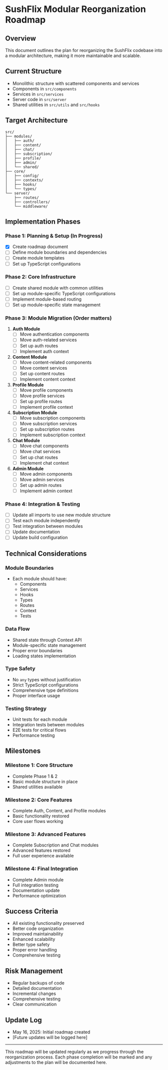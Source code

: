 # SushFlix Modular Reorganization Roadmap

## Overview
This document outlines the plan for reorganizing the SushFlix codebase into a modular architecture, making it more maintainable and scalable.

## Current Structure
- Monolithic structure with scattered components and services
- Components in `src/components`
- Services in `src/services`
- Server code in `src/server`
- Shared utilities in `src/utils` and `src/hooks`

## Target Architecture
```
src/
├── modules/
│   ├── auth/
│   ├── content/
│   ├── chat/
│   ├── subscription/
│   ├── profile/
│   ├── admin/
│   └── shared/
├── core/
│   ├── config/
│   ├── contexts/
│   ├── hooks/
│   └── types/
└── server/
    ├── routes/
    ├── controllers/
    └── middleware/
```

## Implementation Phases

### Phase 1: Planning & Setup (In Progress)
- [x] Create roadmap document
- [ ] Define module boundaries and dependencies
- [ ] Create module templates
- [ ] Set up TypeScript configurations

### Phase 2: Core Infrastructure
- [ ] Create shared module with common utilities
- [ ] Set up module-specific TypeScript configurations
- [ ] Implement module-based routing
- [ ] Set up module-specific state management

### Phase 3: Module Migration (Order matters)
1. **Auth Module**
   - [ ] Move authentication components
   - [ ] Move auth-related services
   - [ ] Set up auth routes
   - [ ] Implement auth context

2. **Content Module**
   - [ ] Move content-related components
   - [ ] Move content services
   - [ ] Set up content routes
   - [ ] Implement content context

3. **Profile Module**
   - [ ] Move profile components
   - [ ] Move profile services
   - [ ] Set up profile routes
   - [ ] Implement profile context

4. **Subscription Module**
   - [ ] Move subscription components
   - [ ] Move subscription services
   - [ ] Set up subscription routes
   - [ ] Implement subscription context

5. **Chat Module**
   - [ ] Move chat components
   - [ ] Move chat services
   - [ ] Set up chat routes
   - [ ] Implement chat context

6. **Admin Module**
   - [ ] Move admin components
   - [ ] Move admin services
   - [ ] Set up admin routes
   - [ ] Implement admin context

### Phase 4: Integration & Testing
- [ ] Update all imports to use new module structure
- [ ] Test each module independently
- [ ] Test integration between modules
- [ ] Update documentation
- [ ] Update build configuration

## Technical Considerations

### Module Boundaries
- Each module should have:
  - Components
  - Services
  - Hooks
  - Types
  - Routes
  - Context
  - Tests

### Data Flow
- Shared state through Context API
- Module-specific state management
- Proper error boundaries
- Loading states implementation

### Type Safety
- No `any` types without justification
- Strict TypeScript configurations
- Comprehensive type definitions
- Proper interface usage

### Testing Strategy
- Unit tests for each module
- Integration tests between modules
- E2E tests for critical flows
- Performance testing

## Milestones

### Milestone 1: Core Structure
- Complete Phase 1 & 2
- Basic module structure in place
- Shared utilities available

### Milestone 2: Core Features
- Complete Auth, Content, and Profile modules
- Basic functionality restored
- Core user flows working

### Milestone 3: Advanced Features
- Complete Subscription and Chat modules
- Advanced features restored
- Full user experience available

### Milestone 4: Final Integration
- Complete Admin module
- Full integration testing
- Documentation update
- Performance optimization

## Success Criteria
- All existing functionality preserved
- Better code organization
- Improved maintainability
- Enhanced scalability
- Better type safety
- Proper error handling
- Comprehensive testing

## Risk Management
- Regular backups of code
- Detailed documentation
- Incremental changes
- Comprehensive testing
- Clear communication

## Update Log
- May 16, 2025: Initial roadmap created
- [Future updates will be logged here]

---

This roadmap will be updated regularly as we progress through the reorganization process. Each phase completion will be marked and any adjustments to the plan will be documented here.
